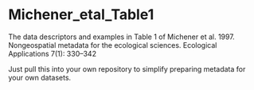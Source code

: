 # Michener_etal_Table1

The data descriptors and examples in Table 1 of Michener et al. 1997. Nongeospatial metadata for the ecological sciences. Ecological Applications 7(1): 330–342

Just pull this into your own repository to simplify preparing metadata for your own datasets. 
